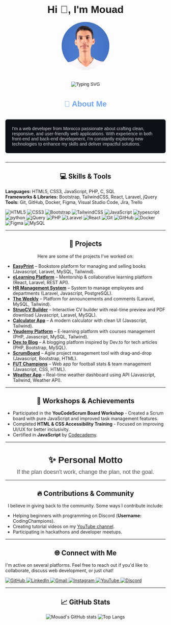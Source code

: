<div style="text-align: center; font-family: Arial, sans-serif;">

  <p style="font-size: 32px; font-weight: bold; margin-bottom: 20px;">Hi 👋, I'm Mouad</p>

  <a href="https://github.com/MouadHallaffou">
    <img src="me.jpg" title="I'm Mouad" alt="Mouad's Profile Picture" style="border-radius: 50%; width: 150px; height: 150px; margin-bottom: 20px;" />
  </a>

  <p>
    <img src="https://readme-typing-svg.herokuapp.com?font=Fira+Code&weight=500&size=28&duration=3000&pause=1000&color=70A5FD&center=true&vCenter=true&width=435&lines=Web+Developer;Full+Stack+Developer;Tech+Enthusiast" alt="Typing SVG" style="margin-bottom: 20px;" />
  </p>

  <p style="font-size: 24px; font-weight: bold; color: #70A5FD; margin: 20px 0;">🚀 About Me</p>
  <p style="background-color: #0D1117; padding: 20px; border-radius: 6px; border: 1px solid #30363D; color: #C9D1D9; display: inline-block; text-align: left; max-width: 600px;">
    I'm a web developer from Morocco passionate about crafting clean, responsive, and user-friendly web applications. With experience in both front-end and back-end development, I'm constantly exploring new technologies to enhance my skills and deliver impactful solutions.
  </p>

</div>


---

<h2 align="center">💻 Skills & Tools</h2>
<p align="left">
  <strong>Languages:</strong> HTML5, CSS3, JavaScript, PHP, C, SQL <br/>
  <strong>Frameworks & Libraries:</strong> Bootstrap, TailwindCSS, React, Laravel, jQuery <br/>
  <strong>Tools:</strong> Git, GitHub, Docker, Figma, Visual Studio Code, Jira, Trello
</p>

<div align="left">
  <img src="https://cdn.jsdelivr.net/gh/devicons/devicon/icons/html5/html5-original.svg" height="40" alt="HTML5" />
  <img src="https://cdn.jsdelivr.net/gh/devicons/devicon/icons/css3/css3-original.svg" height="40" alt="CSS3" />
  <img src="https://cdn.jsdelivr.net/gh/devicons/devicon/icons/bootstrap/bootstrap-original.svg" height="40" alt="Bootstrap" />
  <img src="https://cdn.jsdelivr.net/gh/devicons/devicon/icons/tailwindcss/tailwindcss-original-wordmark.svg" height="40" alt="TailwindCSS" />
  <img src="https://cdn.jsdelivr.net/gh/devicons/devicon/icons/javascript/javascript-original.svg" height="40" alt="JavaScript" />
  <img src="https://cdn.jsdelivr.net/gh/devicons/devicon/icons/typescript/typescript-original.svg" height="40" alt="typescript" />
   <img src="https://cdn.jsdelivr.net/gh/devicons/devicon/icons/python/python-original.svg" height="40" alt="python" />
  <img src="https://cdn.jsdelivr.net/gh/devicons/devicon/icons/jquery/jquery-original.svg" height="40" alt="jQuery" />
  <img src="https://cdn.jsdelivr.net/gh/devicons/devicon/icons/php/php-original.svg" height="40" alt="PHP" />
  <img src="https://cdn.jsdelivr.net/gh/devicons/devicon/icons/laravel/laravel-original.svg" height="40" alt="Laravel" />
  <img src="https://cdn.jsdelivr.net/gh/devicons/devicon/icons/react/react-original.svg" height="40" alt="React" />
  <img src="https://cdn.jsdelivr.net/gh/devicons/devicon/icons/git/git-original.svg" height="40" alt="Git" />
  <img src="https://cdn.jsdelivr.net/gh/devicons/devicon/icons/github/github-original.svg" height="40" alt="GitHub" />
  <img src="https://cdn.jsdelivr.net/gh/devicons/devicon/icons/docker/docker-original.svg" height="40" alt="Docker" />
  <img src="https://cdn.jsdelivr.net/gh/devicons/devicon/icons/figma/figma-original.svg" height="40" alt="Figma" />
  <img src="https://cdn.jsdelivr.net/gh/devicons/devicon/icons/mysql/mysql-original.svg" height="40" alt="MySQL" />
</div>


---

<h2 align="center">🎯 Projects</h2>
<p align="center">
  Here are some of the projects I've worked on:
</p>

<ul>
  <li><strong><a href="https://github.com/MouadHallaffou/EasyPrint">EasyPrint</a></strong> – Bookstore platform for managing and selling books (Javascript, Laravel, MySQL, Tailwind).</li>
  <li><strong><a href="https://github.com/MouadHallaffou/plateforme_mentorat">eLearning Platform</a></strong> – Mentorship & collaborative learning platform (React, Laravel, REST API).</li>
  <li><strong><a href="https://github.com/MouadHallaffou/Human-Resource-Management-System">HR Management System</a></strong> – System to manage employees and departments (Laravel, Javascript, PostgreSQL).</li>
  <li><strong><a href="https://github.com/MouadHallaffou/The_Weekly">The Weekly</a></strong> – Platform for announcements and comments (Laravel, MySQL, Tailwind).</li>
  <li><strong><a href="https://mouadhallaffou.github.io/Resume_Builder_StruoCV/">StruoCV Builder</a></strong> – Interactive CV builder with real-time preview and PDF download (Javascript, Laravel, MySQL).</li>
  <li><strong><a href="https://mouadhallaffou.github.io/Calculator/">Calculator App</a></strong> – A modern calculator with clean UI (Javascript, Tailwind).</li>
  <li><strong><a href="https://github.com/MouadHallaffou/Youdemy_plateform">Youdemy Platform</a></strong> – E-learning platform with courses management (PHP, Javascript, MySQL, Tailwind).</li>
  <li><strong><a href="https://github.com/MouadHallaffou/Dev.to_Blogging_Plateform">Dev.to Blog</a></strong> – A blogging platform inspired by Dev.to for tech articles (PHP, Bootstrap, MySQL).</li>
  <li><strong><a href="https://mouadhallaffou.github.io/YoucodeScrum-Board/">ScrumBoard</a></strong> – Agile project management tool with drag-and-drop (Javascript, Bootstrap, HTML).</li>
  <li><strong><a href="https://github.com/MouadHallaffou/FUT-Champions-Web-App-Ultimate-Team">FUT Champions</a></strong> – Web app for football stats & team management (Javascript, CSS, HTML).</li>
  <li><strong><a href="https://github.com/MouadHallaffou/Weather_App">Weather App</a></strong> – Real-time weather dashboard using API (Javascript, Tailwind, Weather API).</li>
</ul>

---

<h2 align="center">📅 Workshops & Achievements</h2>
<p align="center">
  <ul>
    <li>Participated in the <strong>YouCodeScrum Board Workshop</strong> - Created a Scrum board with pure JavaScript and improved task management features.</li>
    <li>Completed <strong>HTML & CSS Accessibility Training</strong> - Focused on improving UI/UX for better inclusivity.</li>
    <li>Certified in <strong>JavaScript</strong> by <a href="https://www.codecademy.com/">Codecademy</a>.</li>
  </ul>
</p>

---

<div style="text-align: center; font-family: Arial, sans-serif;">

  <h2 style="font-size: 28px; font-weight: bold; margin-bottom: 10px;">✨ Personal Motto</h2>

  <p style="font-size: 18px; color: #555; margin: 0 auto; max-width: 600px;">
    If the plan doesn't work, change the plan, not the goal.
  </p>

</div>

---

<h2 align="center">🔥 Contributions & Community</h2>
<p align="center">
  I believe in giving back to the community. Some ways I contribute include:
</p>
<ul>
  <li>Helping beginners with programming on Discord (<strong>Username:</strong> CodingChampions).</li>
  <li>Creating tutorial videos on my <a href="https://www.youtube.com/@CodingChampions">YouTube channel</a>.</li>
  <li>Participating in hackathons and developer meetups.</li>
</ul>

---

<h2 align="center">🌐 Connect with Me</h2>
<p align="left">
  I'm active on several platforms. Feel free to reach out if you'd like to collaborate, discuss web development, or just chat!
</p>
<div align="left">
  <a href="https://github.com/MouadHallaffou" target="_blank">
    <img src="https://img.shields.io/static/v1?message=GitHub&logo=github&label=&color=181717&logoColor=white&labelColor=&style=for-the-badge" alt="GitHub" />
  </a>
  <a href="https://www.linkedin.com/in/hallaffou-mouad-763409200/" target="_blank">
    <img src="https://img.shields.io/static/v1?message=LinkedIn&logo=linkedin&label=&color=0077B5&logoColor=white&labelColor=&style=for-the-badge" alt="LinkedIn" />
  </a>
  <a href="mailto:mouadhallaffou@gmail.com">
    <img src="https://img.shields.io/static/v1?message=Gmail&logo=gmail&label=&color=D14836&logoColor=white&labelColor=&style=for-the-badge" alt="Gmail" />
  </a>
  <a href="https://instagram.com/invites/contact/?i=1leifo22sgv82&utm_content=plkjh8q" target="_blank">
    <img src="https://img.shields.io/static/v1?message=Instagram&logo=instagram&label=&color=E4405F&logoColor=white&labelColor=&style=for-the-badge" alt="Instagram" />
  </a>
  <a href="https://www.youtube.com/@CodingChampions" target="_blank">
    <img src="https://img.shields.io/static/v1?message=YouTube&logo=youtube&label=&color=FF0000&logoColor=white&labelColor=&style=for-the-badge" alt="YouTube" />
  </a>
  <a href="https://discord.com" target="_blank">
    <img src="https://img.shields.io/static/v1?message=Discord&logo=discord&label=&color=7289DA&logoColor=white&labelColor=&style=for-the-badge" alt="Discord" />
  </a>
</div>

---


<h2 align="center">📈 GitHub Stats</h2>
<p align="center">
  <img src="https://github-readme-stats.vercel.app/api?username=MouadHallaffou&show_icons=true&theme=radical" alt="Mouad's GitHub stats" />
  <img src="https://github-readme-stats.vercel.app/api/top-langs/?username=MouadHallaffou&layout=compact&theme=radical" alt="Top Langs" />
</p>
